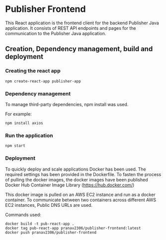 # Publisher Frontend

This React application is the frontend client for the backend Publisher Java application. It consists of REST API endpoints and pages for the communication to the Publisher Java application.

## Creation, Dependency management, build and deployment

### Creating the react app

```
npm create-react-app publisher-app
```

### Dependency management

To manage third-party dependencies, npm install was used.

For example:

```
npm install axios
```

### Run the application

```
npm start
```

### Deployment

To quickly deploy and scale applications Docker has been used. The required settings has been provided in the Dockerfile. To fasten the process of pulling the docker images, the docker images have been published Docker Hub Container Image Library (https://hub.docker.com/)

This docker image is pulled on an AWS EC2 instance and run as a docker container. To communicate between two containers across different AWS EC2 instances, Public DNS URLs are used.

Commands used:

```
docker build -t pub-react-app .
docker tag pub-react-app pranav2306/publisher-frontend:latest
docker push pranav2306/publisher-frontend
```
